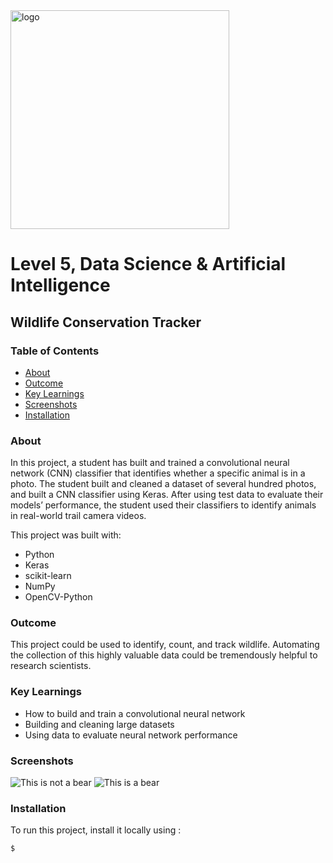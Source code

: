 <img src="https://upload.wikimedia.org/wikipedia/commons/8/8a/Helloworldstyle50.png" alt="logo" width="350"/>

# Level 5, Data Science & Artificial Intelligence 
## Wildlife Conservation Tracker
 
### Table of Contents
* [About](#about)
* [Outcome](#projectoutcome)
* [Key Learnings](#keylearnings)
* [Screenshots](#screenshots)
* [Installation](#setup)

### About
In this project, a student has built and trained a convolutional neural network (CNN) classifier that identifies whether a specific animal is in a photo. The student built and cleaned a dataset of several hundred photos, and built a CNN classifier using Keras. After using test data to evaluate their models’ performance, the student used their classifiers to identify animals in real-world trail camera videos.

This project was built with:
* Python
* Keras
* scikit-learn
* NumPy
* OpenCV-Python

### Outcome <a name="projectoutcome"></a>
This project could be used to identify, count, and track wildlife. Automating the collection of this highly valuable data could be tremendously helpful to research scientists. 

### Key Learnings <a name="keylearnings"></a>
* How to build and train a convolutional neural network
* Building and cleaning large datasets 
* Using data to evaluate neural network performance 

### Screenshots
![This is not a bear](https://upload.wikimedia.org/wikipedia/commons/1/11/The_classifier_thinks_this_is_not_a_bear.png)
![This is a bear](https://upload.wikimedia.org/wikipedia/commons/e/e3/This_is_a_bear.png)
	
### Installation
To run this project, install it locally using :

```
$ 
```

